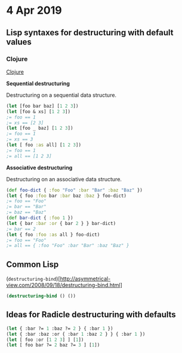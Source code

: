 # 4 Apr 2019

## Lisp syntaxes for destructuring with default values

### Clojure

[Clojure](https://clojure.org/guides/destructuring)

**Sequential destructuring**

Destructuring on a sequential data structure.

```clojure
(let [foo bar baz] [1 2 3])
(let [foo & xs] [1 2 3])
;= foo == 1
;= xs == [2 3]
(let [foo _ baz] [1 2 3])
;= foo == 1
;= xs == 3
(let [ foo :as all] [1 2 3])
;= foo == 1
;= all == [1 2 3]
```

**Associative destructuring**

Destructuring on an associative data structure.

```clojure
(def foo-dict { :foo "Foo" :bar "Bar" :baz "Baz" })
(let { foo :foo bar :bar baz :baz } foo-dict)
;= foo == "Foo"
;= bar == "Bar"
;= baz == "Baz"
(def bar-dict { :foo 1 })
(let { bar :bar :or { bar 2 } } bar-dict)
;= bar == 2
(let { foo :foo :as all } foo-dict)
;= foo == "Foo"
;= all == { :foo "Foo" :bar "Bar" :baz "Baz" }
```

## Common Lisp

(`destructuring-bind`)[http://asymmetrical-view.com/2008/09/18/destructuring-bind.html]

```lisp
(destructuring-bind () ())
```

## Ideas for Radicle destructuring with defaults

```lisp
(let { :bar ?= 1 :baz ?= 2 } { :bar 1 })
(let { :bar :baz :or { :bar 1 :baz 2 } } { :bar 1 })
(let [ foo :or [1 2 3] ] [1])
(let [ foo bar ?= 2 baz ?= 3 ] [1])
```
